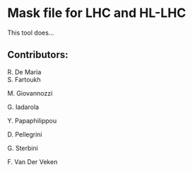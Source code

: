 # Mask file for LHC and HL-LHC

This tool does...

## Contributors:

R. De Maria  
S. Fartoukh

M. Giovannozzi

G. Iadarola

Y. Papaphilippou

D. Pellegrini

G. Sterbini

F. Van Der Veken


